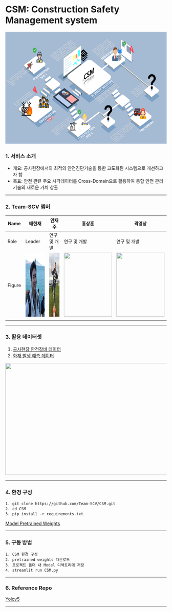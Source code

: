 # CSM: Construction Safety Management system

<p align="center">
  <img width="800" height="350" src="./fig/concept-map.png">
</p>

### 1. 서비스 소개
- 개요: 공사현장에서의 최적의 안전진단기술을 통한 고도화된 시스템으로 개선하고자 함
- 목표: 안전 관련 주요 시각데이터를 Cross-Domain으로 활용하여 통합 안전 관리기술의 새로운 가치 창출
*** 

### 2. Team-SCV 멤버
| Name   | 배현재  | 안재주 | 홍상훈 | 곽영상 |
|--------|--------|--------|-------|--------|
| Role   | Leader | 연구 및 개발 | 연구 및 개발 | 연구 및 개발 |
| Figure | <img width="150" height="200" src="./fig/배현재2.png"> | <img width="150" height="200" src="./fig/안재주2.png"> | <img width="150" height="200" src="./fig/홍상훈.png"> | <img width="150" height="200" src="./fig/곽영상.png"> |
|        |        |   |   |   |
*** 

### 3. 활용 데이터셋
1. [공사현장 안전장비 데이터](https://aihub.or.kr/aidata/33921)
2. [화재 발생 예측 데이터](https://aihub.or.kr/aidata/34121)

<p align="center">
  <img width="700" height="350" src="./fig/데이터-연계.png">
</p>

*** 


### 4. 환경 구성
```
1. git clone https://github.com/Team-SCV/CSM.git
2. cd CSM
3. pip install -r requirements.txt
```

[Model Pretrained Weights](https://drive.google.com/drive/folders/1_-vTAHq61o6j12FOhumvNmscH0ob0CkN?usp=sharing)

*** 


### 5. 구동 방법
```
1. CSM 환경 구성
2. pretrained weights 다운로드
3. 프로젝트 폴더 내 Model 디렉토리에 저장
4. streamlit run CSM.py
```
*** 


### 6. Reference Repo

[Yolov5](https://github.com/ultralytics/yolov5)

*** 
